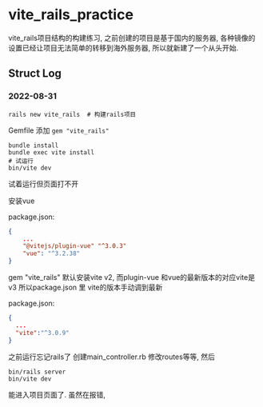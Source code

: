 # vite_rails_practice
vite_rails项目结构的构建练习, 之前创建的项目是基于国内的服务器, 各种镜像的设置已经让项目无法简单的转移到海外服务器, 所以就新建了一个从头开始.

## Struct Log
### 2022-08-31
```shell
rails new vite_rails  # 构建rails项目
```

Gemfile 添加 `gem "vite_rails"`
```shell
bundle install
bundle exec vite install
# 试运行
bin/vite dev 
```
试着运行但页面打不开

安装vue

package.json:
```json
{
    ...
    "@vitejs/plugin-vue" "^3.0.3"
    "vue": "^3.2.38"
}
```
gem "vite_rails" 默认安装vite v2, 而plugin-vue 和vue的最新版本的对应vite是v3
所以package.json 里 vite的版本手动调到最新

package.json:
```json
{
  ...
  "vite":"^3.0.9"
}
```
之前运行忘记rails了
创建main_controller.rb 修改routes等等, 然后
```shell
bin/rails server
bin/vite dev
```
能进入项目页面了. 虽然在报错,
